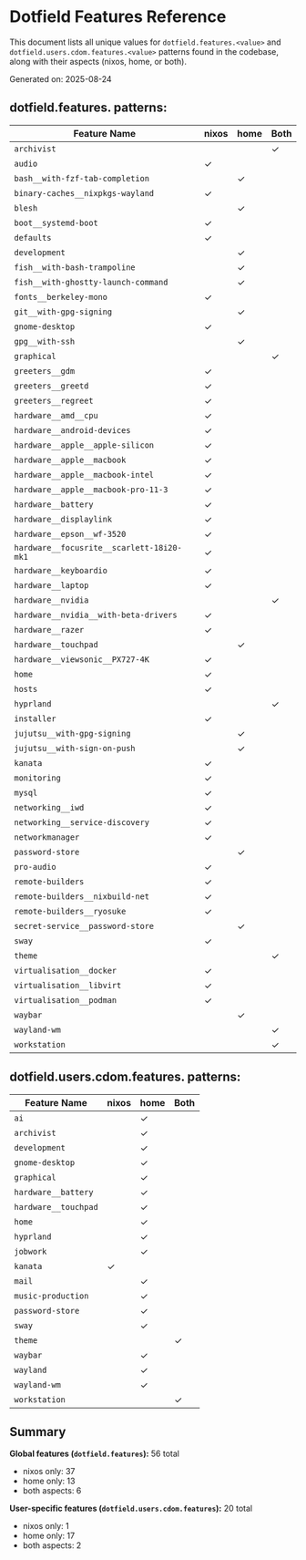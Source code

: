 # Dotfield Features Reference

This document lists all unique values for `dotfield.features.<value>` and `dotfield.users.cdom.features.<value>` patterns found in the codebase, along with their aspects (nixos, home, or both).

Generated on: 2025-08-24

## dotfield.features.<value> patterns:

| Feature Name | nixos | home | Both |
|--------------|-------|------|------|
| `archivist` | | | ✓ |
| `audio` | ✓ | | |
| `bash__with-fzf-tab-completion` | | ✓ | |
| `binary-caches__nixpkgs-wayland` | ✓ | | |
| `blesh` | | ✓ | |
| `boot__systemd-boot` | ✓ | | |
| `defaults` | ✓ | | |
| `development` | | ✓ | |
| `fish__with-bash-trampoline` | | ✓ | |
| `fish__with-ghostty-launch-command` | | ✓ | |
| `fonts__berkeley-mono` | ✓ | | |
| `git__with-gpg-signing` | | ✓ | |
| `gnome-desktop` | ✓ | | |
| `gpg__with-ssh` | | ✓ | |
| `graphical` | | | ✓ |
| `greeters__gdm` | ✓ | | |
| `greeters__greetd` | ✓ | | |
| `greeters__regreet` | ✓ | | |
| `hardware__amd__cpu` | ✓ | | |
| `hardware__android-devices` | ✓ | | |
| `hardware__apple__apple-silicon` | ✓ | | |
| `hardware__apple__macbook` | ✓ | | |
| `hardware__apple__macbook-intel` | ✓ | | |
| `hardware__apple__macbook-pro-11-3` | ✓ | | |
| `hardware__battery` | ✓ | | |
| `hardware__displaylink` | ✓ | | |
| `hardware__epson__wf-3520` | ✓ | | |
| `hardware__focusrite__scarlett-18i20-mk1` | ✓ | | |
| `hardware__keyboardio` | ✓ | | |
| `hardware__laptop` | ✓ | | |
| `hardware__nvidia` | | | ✓ |
| `hardware__nvidia__with-beta-drivers` | ✓ | | |
| `hardware__razer` | ✓ | | |
| `hardware__touchpad` | | ✓ | |
| `hardware__viewsonic__PX727-4K` | ✓ | | |
| `home` | ✓ | | |
| `hosts` | ✓ | | |
| `hyprland` | | | ✓ |
| `installer` | ✓ | | |
| `jujutsu__with-gpg-signing` | | ✓ | |
| `jujutsu__with-sign-on-push` | | ✓ | |
| `kanata` | ✓ | | |
| `monitoring` | ✓ | | |
| `mysql` | ✓ | | |
| `networking__iwd` | ✓ | | |
| `networking__service-discovery` | ✓ | | |
| `networkmanager` | ✓ | | |
| `password-store` | | ✓ | |
| `pro-audio` | ✓ | | |
| `remote-builders` | ✓ | | |
| `remote-builders__nixbuild-net` | ✓ | | |
| `remote-builders__ryosuke` | ✓ | | |
| `secret-service__password-store` | | ✓ | |
| `sway` | ✓ | | |
| `theme` | | | ✓ |
| `virtualisation__docker` | ✓ | | |
| `virtualisation__libvirt` | ✓ | | |
| `virtualisation__podman` | ✓ | | |
| `waybar` | | ✓ | |
| `wayland-wm` | | | ✓ |
| `workstation` | | | ✓ |

## dotfield.users.cdom.features.<value> patterns:

| Feature Name | nixos | home | Both |
|--------------|-------|------|------|
| `ai` | | ✓ | |
| `archivist` | | ✓ | |
| `development` | | ✓ | |
| `gnome-desktop` | | ✓ | |
| `graphical` | | ✓ | |
| `hardware__battery` | | ✓ | |
| `hardware__touchpad` | | ✓ | |
| `home` | | ✓ | |
| `hyprland` | | ✓ | |
| `jobwork` | | ✓ | |
| `kanata` | ✓ | | |
| `mail` | | ✓ | |
| `music-production` | | ✓ | |
| `password-store` | | ✓ | |
| `sway` | | ✓ | |
| `theme` | | | ✓ |
| `waybar` | | ✓ | |
| `wayland` | | ✓ | |
| `wayland-wm` | | ✓ | |
| `workstation` | | | ✓ |

## Summary

**Global features (`dotfield.features`):** 56 total
- nixos only: 37
- home only: 13  
- both aspects: 6

**User-specific features (`dotfield.users.cdom.features`):** 20 total
- nixos only: 1
- home only: 17
- both aspects: 2
